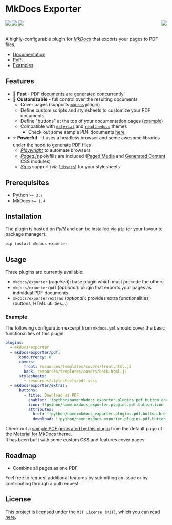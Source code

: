 # MkDocs Exporter

<div>
  <a href="https://pypi.org/project/mkdocs-exporter">
    <img src="https://img.shields.io/pypi/v/mkdocs-exporter?color=blue">
  </a>
  <a href="https://pypi.org/project/mkdocs-exporter">
    <img src="https://img.shields.io/pypi/pyversions/mkdocs-exporter?color=blue">
  </a>
  <a href="https://pypi.org/project/mkdocs-exporter">
    <img src="https://img.shields.io/pypi/dm/mkdocs-exporter?color=cactus">
  </a>
  <a href="https://github.com/adrienbrignon/mkdocs-exporter/blob/master/LICENSE">
    <img align="right" src="https://img.shields.io/github/license/adrienbrignon/mkdocs-exporter?color=white">
  </a>
</div>
<br />

A highly-configurable plugin for [*MkDocs*](https://github.com/mkdocs/mkdocs) that exports your pages to PDF files.

- [Documentation](https://adrienbrignon.github.io/mkdocs-exporter)
- [PyPI](https://pypi.org/project/mkdocs-exporter)
- [Examples](./examples)

## Features

- 🚀 **Fast** - PDF documents are generated concurrently!
- 🎨 **Customizable** - full control over the resulting documents
  - Cover pages (supports [`macros`](https://github.com/fralau/mkdocs_macros_plugin) plugin)
  - Define custom scripts and stylesheets to customize your PDF documents
  - Define "buttons" at the top of your documentation pages ([example](https://adrienbrignon.github.io/mkdocs-exporter/setup/setting-up-buttons/))
  - Compatible with [`material`](https://github.com/squidfunk/mkdocs-material) and [`readthedocs`](https://www.mkdocs.org/user-guide/choosing-your-theme/#readthedocs) themes
    - Check out some sample PDF documents [here](./examples/themes)
- ⭐ **Powerful** - it uses a headless browser and some awesome libraries under the hood to generate PDF files
  - [*Playwright*](https://github.com/microsoft/playwright-python) to automate browsers
  - [*Paged.js*](https://github.com/pagedjs/pagedjs) polyfills are included ([Paged Media](https://www.w3.org/TR/css-page-3/) and [Generated Content](https://www.w3.org/TR/css-gcpm-3/) CSS modules)
  - [*Sass*](https://sass-lang.com/) support (via [`libsass`](https://github.com/sass/libsass-python)) for your stylesheets

## Prerequisites

- Python `>= 3.7`
- MkDocs `>= 1.4`

## Installation

The plugin is hosted on [*PyPI*](https://pypi.org/project/mkdocs-exporter/) and can be installed via `pip` (or your favourite package manager):

```bash
pip install mkdocs-exporter
```

## Usage

Three plugins are currently available:

- `mkdocs/exporter` (*required*): base plugin which must precede the others
- `mkdocs/exporter/pdf` (*optional*): plugin that exports your pages as individual PDF documents
- `mkdocs/exporter/extras` (*optional*): provides extra functionalities (buttons, HTML utilities...)

### Example

The following configuration excerpt from `mkdocs.yml` should cover the basic functionalities of this plugin:

```yaml
plugins:
  - mkdocs/exporter
  - mkdocs/exporter/pdf:
      concurrency: 8
      covers:
        front: resources/templates/covers/front.html.j2
        back: resources/templates/covers/back.html.j2
      stylesheets:
        - resources/stylesheets/pdf.scss
  - mkdocs/exporter/extras:
      buttons:
        - title: Download as PDF
          enabled: !!python/name:mkdocs_exporter.plugins.pdf.button.enabled
          icon: !!python/name:mkdocs_exporter.plugins.pdf.button.icon
          attributes:
            href: !!python/name:mkdocs_exporter.plugins.pdf.button.href
            download: !!python/name:mkdocs_exporter.plugins.pdf.button.download
```

Check out a [sample PDF generated by this plugin](examples/example.pdf) from the default page of the [Material for MkDocs](https://squidfunk.github.io/mkdocs-material) theme.  
It has been built with some custom CSS and features cover pages.

## Roadmap

- Combine all pages as one PDF

Feel free to request additional features by submitting an issue or by contributing through a pull request.

## License

This project is licensed under the `MIT License (MIT)`, which you can read [here](LICENSE).
